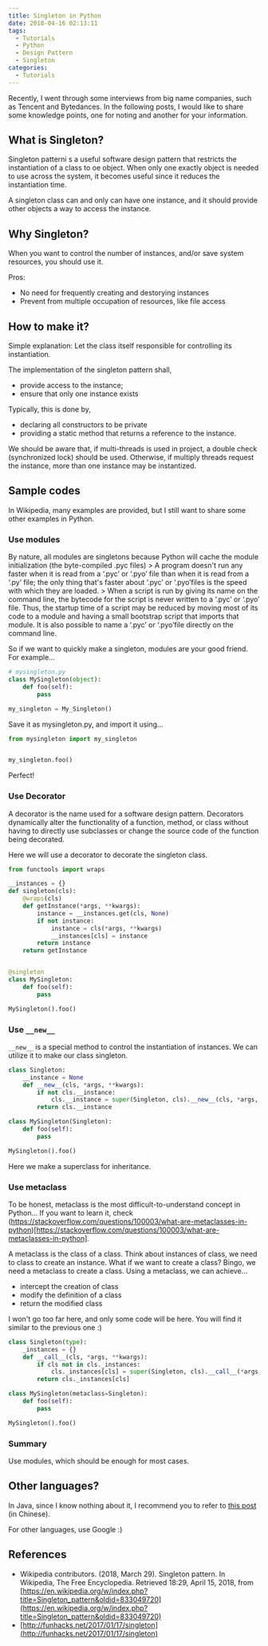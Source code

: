 ```yaml
---
title: Singleton in Python
date: 2018-04-16 02:13:11
tags:
  - Tutorials
  - Python
  - Design Pattern
  - Singleton
categories:
  - Tutorials
---
```


Recently, I went through some interviews from big name companies, such as Tencent and Bytedances. In the following posts, I would like to share some knowledge points, one for noting and another for your information.

## What is Singleton?
Singleton patterni s a useful software design pattern that restricts the instantiation of a class to oe object. When only one exactly object is needed to use across the system, it becomes useful since it reduces the instantiation time.

A singleton class can and only can have one instance, and it should provide other objects a way to access the instance.

## Why Singleton?
When you want to control the number of instances, and/or save system resources, you should use it. 

Pros:
- No need for frequently creating and destorying instances
- Prevent from multiple occupation of resources, like file access

## How to make it?
Simple explanation: Let the class itself responsible for controlling its instantiation. 

The implementation of the singleton pattern shall,
- provide access to the instance;
- ensure that only one instance exists

Typically, this is done by,
- declaring all constructors to be private
- providing a static method that returns a reference to the instance.

We should be aware that, if multi-threads is used in project, a double check (synchronized lock) should be used. Otherwise, if multiply threads request the instance, more than one instance may be instantized.

## Sample codes
In Wikipedia, many examples are provided, but I still want to share some other examples in Python.

### Use modules
By nature, all modules are singletons because Python will cache the module initialization (the byte-compiled .pyc files)
    > A program doesn't run any faster when it is read from a ‘.pyc’ or ‘.pyo’ file than when it is read from a ‘.py’ file; the only thing that's faster about ‘.pyc’ or ‘.pyo’files is the speed with which they are loaded.
    > When a script is run by giving its name on the command line, the bytecode for the script is never written to a ‘.pyc’ or ‘.pyo’ file. Thus, the startup time of a script may be reduced by moving most of its code to a module and having a small bootstrap script that imports that module. It is also possible to name a ‘.pyc’ or ‘.pyo’file directly on the command line.

So if we want to quickly make a singleton, modules are your good friend. For example...

```python
# mysingleton.py
class MySingleton(object):
    def foo(self):
        pass

my_singleton = My_Singleton()
```

Save it as mysingleton.py, and import it using...
```python
from mysingleton import my_singleton


my_singleton.foo()
```

Perfect!

### Use Decorator
A decorator is the name used for a software design pattern. Decorators dynamically alter the functionality of a function, method, or class without having to directly use subclasses or change the source code of the function being decorated.

Here we will use a decorator to decorate the singleton class.

```python
from functools import wraps

__instances = {}
def singleton(cls):
	@wraps(cls)
	def getInstance(*args, **kwargs):
		instance = __instances.get(cls, None)
		if not instance:
			instance = cls(*args, **kwargs)
			__instances[cls] = instance
		return instance
	return getInstance


@singleton
class MySingleton:
	def foo(self):
		pass

MySingleton().foo()
```

### Use `__new__`
`__new__` is a special method to control the instantiation of instances. We can utilize it to make our class singleton.

```python
class Singleton:
    __instance = None
    def __new__(cls, *args, **kwargs):
        if not cls.__instance:
            cls.__instance = super(Singleton, cls).__new__(cls, *args, **kwargs)
        return cls.__instance 

class MySingleton(Singleton):
	def foo(self):
		pass

MySingleton().foo()
```

Here we make a superclass for inheritance. 

### Use metaclass
To be honest, metaclass is the most difficult-to-understand concept in Python... If you want to learn it, check (https://stackoverflow.com/questions/100003/what-are-metaclasses-in-python)[https://stackoverflow.com/questions/100003/what-are-metaclasses-in-python].

A metaclass is the class of a class. Think about instances of class, we need to class to create an instance. What if we want to create a class? Bingo, we need a metaclass to create a class. Using a metaclass, we can achieve...
- intercept the creation of class
- modify the definition of a class
- return the modified class

I won't go too far here, and only some code will be here. You will find it similar to the previous one :)

```python
class Singleton(type):
    _instances = {}
    def __call__(cls, *args, **kwargs):
        if cls not in cls._instances:
            cls._instances[cls] = super(Singleton, cls).__call__(*args, **kwargs)
        return cls._instances[cls]

class MySingleton(metaclass=Singleton):
	def foo(self):
		pass

MySingleton().foo()
```

### Summary
Use modules, which should be enough for most cases. 

## Other languages?
In Java, since I know nothing about it, I recommend you to refer to [this post](http://wuchong.me/blog/2014/08/28/how-to-correctly-write-singleton-pattern/) (in Chinese).

For other languages, use Google :)

## References
- Wikipedia contributors. (2018, March 29). Singleton pattern. In Wikipedia, The Free Encyclopedia. Retrieved 18:29, April 15, 2018, from [https://en.wikipedia.org/w/index.php?title=Singleton_pattern&oldid=833049720](https://en.wikipedia.org/w/index.php?title=Singleton_pattern&oldid=833049720)
- [http://funhacks.net/2017/01/17/singleton](http://funhacks.net/2017/01/17/singleton)